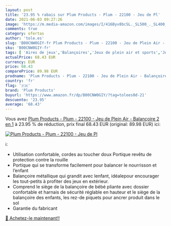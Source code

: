 ```yaml
---
layout: post
title: '23.95 % rabais sur Plum Products - Plum - 22100 - Jeu de Pl'
date: 2021-06-03 09:27:26
image: 'https://m.media-amazon.com/images/I/416Byv8bcSL._SL500_._SL400_.jpg'
comments: true
category: ofertas
author: 'tole.es'
slug: 'B00CNW0GIY-fr Plum Products - Plum - 22100 - Jeu de Plein Air -...'
sku: 'B00CNW0GIY-fr'
tags: [ 'Aires de jeux','Balançoires','Jeux de plein air et sports','Jeux et Jouets','Jeux et jouets','plum products', ]
actualPrice: 68.43 EUR
currency: EUR
price: 68.43
comparePrice: 89.98 EUR
prodname: 'Plum Products - Plum - 22100 - Jeu de Plein Air - Balançoire 2 en 1'
country: 'fr'
flag: '🇫🇷'
brand: 'Plum Products'
buyurl: 'https://www.amazon.fr/dp/B00CNW0GIY/?tag=tolees0d-21'
descuento: '23.95'
average: '68.43'
---
```


Vous avez [Plum Products - Plum - 22100 - Jeu de Plein Air - Balançoire 2 en 1](https://www.amazon.fr/dp/B00CNW0GIY/?tag=tolees0d-21)  à  23.95 % de réduction, prix final  68.43 EUR (original: 89.98 EUR) ici:

[![Plum Products - Plum - 22100 - Jeu de Pl](https://m.media-amazon.com/images/I/416Byv8bcSL._SL500_._SL400_.jpg)](https://www.amazon.fr/dp/B00CNW0GIY/?tag=tolees0d-21)

ℹ️:

- Utilisation confortable, cordes au toucher doux Portique revêtu de protection contre la rouille
- Portique qui se transforme facilement pour balancer le nourrisson et l’enfant
- Balançoire métallique qui grandit avec lenfant, idéalepour encourager les tout-petits à profiter des jeux en extérieur.
- Comprend le siège de la balançoire de bébé pliante avec dossier confortable et harnais de sécurité réglable en hauteur et le siège de la balançoire des enfants, les rez-de piquets pour ancrer produit dans le sol
- Garantie du fabricant

[🛒 Achetez-le maintenant!!](https://www.amazon.fr/dp/B00CNW0GIY/?tag=tolees0d-21)
